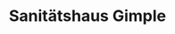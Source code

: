 ---
title: "Sanitätshaus Gimple"
url: /biberach-an-der-riss/sanitaetshaus-gimple/
shop: Sanitätshaus
---